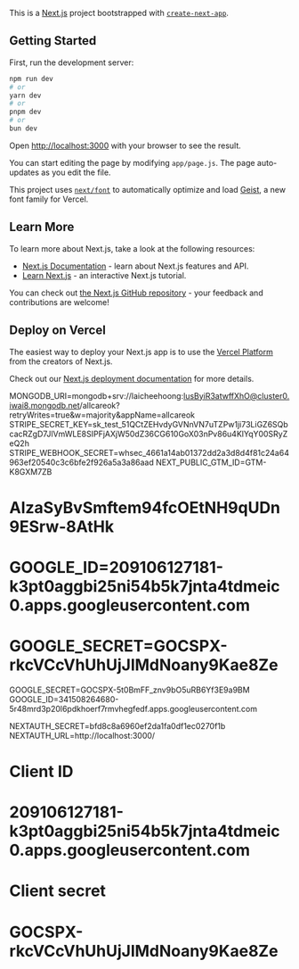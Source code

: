 This is a [Next.js](https://nextjs.org) project bootstrapped with [`create-next-app`](https://github.com/vercel/next.js/tree/canary/packages/create-next-app).

## Getting Started

First, run the development server:

```bash
npm run dev
# or
yarn dev
# or
pnpm dev
# or
bun dev
```

Open [http://localhost:3000](http://localhost:3000) with your browser to see the result.

You can start editing the page by modifying `app/page.js`. The page auto-updates as you edit the file.

This project uses [`next/font`](https://nextjs.org/docs/app/building-your-application/optimizing/fonts) to automatically optimize and load [Geist](https://vercel.com/font), a new font family for Vercel.

## Learn More

To learn more about Next.js, take a look at the following resources:

- [Next.js Documentation](https://nextjs.org/docs) - learn about Next.js features and API.
- [Learn Next.js](https://nextjs.org/learn) - an interactive Next.js tutorial.

You can check out [the Next.js GitHub repository](https://github.com/vercel/next.js) - your feedback and contributions are welcome!

## Deploy on Vercel

The easiest way to deploy your Next.js app is to use the [Vercel Platform](https://vercel.com/new?utm_medium=default-template&filter=next.js&utm_source=create-next-app&utm_campaign=create-next-app-readme) from the creators of Next.js.

Check out our [Next.js deployment documentation](https://nextjs.org/docs/app/building-your-application/deploying) for more details.


MONGODB_URI=mongodb+srv://laicheehoong:lusByiR3atwffXhO@cluster0.iwai8.mongodb.net/allcareok?retryWrites=true&w=majority&appName=allcareok
STRIPE_SECRET_KEY=sk_test_51QCtZEHvdyGVNnVN7uTZPw1ji73LiGZ6SQbcacRZgD7JlVmWLE8SIPFjAXjW50dZ36CG610GoX03nPv86u4KlYqY00SRyZeQ2h
STRIPE_WEBHOOK_SECRET=whsec_4661a14ab01372dd2a3d8d4f81c24a64963ef20540c3c6bfe2f926a5a3a86aad
NEXT_PUBLIC_GTM_ID=GTM-K8GXM7ZB
# AIzaSyBvSmftem94fcOEtNH9qUDn9ESrw-8AtHk
# GOOGLE_ID=209106127181-k3pt0aggbi25ni54b5k7jnta4tdmeic0.apps.googleusercontent.com
# GOOGLE_SECRET=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
GOOGLE_SECRET=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
GOOGLE_ID=341508264680-5r48mrd3p20l6pdkhoerf7rmvhegfedf.apps.googleusercontent.com

NEXTAUTH_SECRET=bfd8c8a6960ef2da1fa0df1ec0270f1b
NEXTAUTH_URL=http://localhost:3000/
# Client ID
# 209106127181-k3pt0aggbi25ni54b5k7jnta4tdmeic0.apps.googleusercontent.com

# Client secret
# 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
